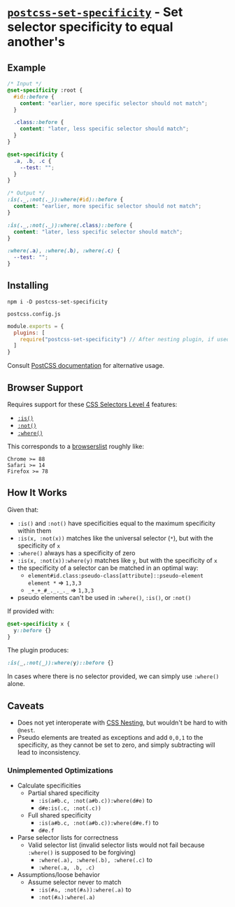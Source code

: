 # [`postcss-set-specificity`](https://www.npmjs.com/package/postcss-set-specificity) - Set selector specificity to equal another's

## Example
```css
/* Input */
@set-specificity :root {
  #id::before {
    content: "earlier, more specific selector should not match";
  }

  .class::before {
    content: "later, less specific selector should match";
  }
}

@set-specificity {
  .a, .b, .c {
    --test: "";
  }
}

/* Output */
:is(._,:not(._)):where(#id)::before {
  content: "earlier, more specific selector should not match";
}

:is(._,:not(._)):where(.class)::before {
  content: "later, less specific selector should match";
}

:where(.a), :where(.b), :where(.c) {
  --test: "";
}
```

## Installing
```
npm i -D postcss-set-specificity
```

`postcss.config.js`
```js
module.exports = {
  plugins: [
    require("postcss-set-specificity") // After nesting plugin, if used
  ]
}
```

Consult [PostCSS documentation](https://github.com/postcss/postcss#usage) for alternative usage.

## Browser Support
Requires support for these [CSS Selectors Level 4](https://www.w3.org/TR/selectors-4/) features:
- [`:is()`](https://caniuse.com/css-matches-pseudo)
- [`:not()`](https://caniuse.com/css-not-sel-list)
- [`:where()`](https://caniuse.com/mdn-css_selectors_where)

This corresponds to a [browserslist](https://github.com/browserslist/browserslist) roughly like:
```
Chrome >= 88
Safari >= 14
Firefox >= 78
```

## How It Works
Given that:
- `:is()` and `:not()` have specificities equal to the maximum specificity within them
- `:is(x, :not(x))` matches like the universal selector (`*`), but with the specificity of `x`
- `:where()` always has a specificity of zero
- `:is(x, :not(x)):where(y)` matches like `y`, but with the specificity of `x`
- the specificity of a selector can be matched in an optimal way:
  - `element#id.class:pseudo-class[attribute]::pseudo-element element *` => `1,3,3`
  - `_+_+_#_._._._` => `1,3,3`
- pseudo elements can't be used in `:where()`, `:is()`, or `:not()`

If provided with:
```css
@set-specificity x {
  y::before {}
}
```

The plugin produces:
```css
:is(_,:not(_)):where(y)::before {}
```

In cases where there is no selector provided, we can simply use `:where()` alone.

## Caveats
- Does not yet interoperate with [CSS Nesting](https://www.w3.org/TR/css-nesting-1/), but wouldn't be hard to with `@nest`.
- Pseudo elements are treated as exceptions and add `0,0,1` to the specificity, as they cannot be set to zero, and simply
  subtracting will lead to inconsistency.

### Unimplemented Optimizations
- Calculate specificities
  - Partial shared specificity
    - `:is(a#b.c, :not(a#b.c)):where(d#e)` to
    - `d#e:is(.c, :not(.c))`
  - Full shared specificity
    - `:is(a#b.c, :not(a#b.c)):where(d#e.f)` to
    - `d#e.f`
- Parse selector lists for correctness
  - Valid selector list (invalid selector lists would not fail because `:where()` is supposed to be forgiving)
    - `:where(.a), :where(.b), :where(.c)` to
    - `:where(.a, .b, .c)`
- Assumptions/loose behavior
  - Assume selector never to match
    - `:is(#🔝, :not(#🔝)):where(.a)` to
    - `:not(#🔝):where(.a)`
